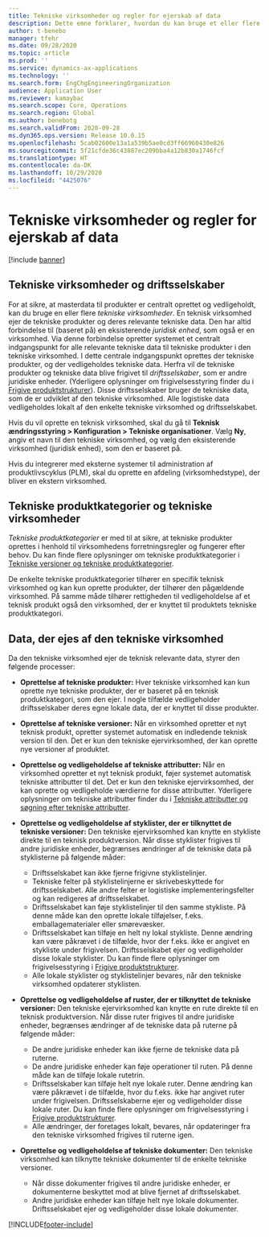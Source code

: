 ```yaml
---
title: Tekniske virksomheder og regler for ejerskab af data
description: Dette emne forklarer, hvordan du kan bruge et eller flere tekniske virksomheder til at sikre, at masterdata til produkter er centralt oprettet og vedligeholdt. En teknisk virksomhed repræsenterer det firma, der ejer tekniske produkter og de relevante tekniske data.
author: t-benebo
manager: tfehr
ms.date: 09/28/2020
ms.topic: article
ms.prod: ''
ms.service: dynamics-ax-applications
ms.technology: ''
ms.search.form: EngChgEngineeringOrganization
audience: Application User
ms.reviewer: kamaybac
ms.search.scope: Core, Operations
ms.search.region: Global
ms.author: benebotg
ms.search.validFrom: 2020-09-28
ms.dyn365.ops.version: Release 10.0.15
ms.openlocfilehash: 5cab02600e13a1a539b5ae0cd3ff66960430e826
ms.sourcegitcommit: 5f21cfde36c43887ec209bba4a12b830a1746fcf
ms.translationtype: HT
ms.contentlocale: da-DK
ms.lasthandoff: 10/29/2020
ms.locfileid: "4425076"
---
```

# <a name="engineering-companies-and-data-ownership-rules"></a>Tekniske virksomheder og regler for ejerskab af data

[!include [banner](../includes/banner.md)]

## <a name="engineering-companies-and-operational-companies"></a>Tekniske virksomheder og driftsselskaber

For at sikre, at masterdata til produkter er centralt oprettet og vedligeholdt, kan du bruge en eller flere *tekniske virksomheder*. En teknisk virksomhed ejer de tekniske produkter og deres relevante tekniske data. Den har altid forbindelse til (baseret på) en eksisterende *juridisk enhed*, som også er en virksomhed. Via denne forbindelse opretter systemet et centralt indgangspunkt for alle relevante tekniske data til tekniske produkter i den tekniske virksomhed. I dette centrale indgangspunkt oprettes der tekniske produkter, og der vedligeholdes tekniske data. Herfra vil de tekniske produkter og tekniske data blive frigivet til *driftsselskaber*, som er andre juridiske enheder. (Yderligere oplysninger om frigivelsesstyring finder du i [Frigive produktstrukturer](release-product-structure.md)). Disse driftsselskaber bruger de tekniske data, som de er udviklet af den tekniske virksomhed. Alle logistiske data vedligeholdes lokalt af den enkelte tekniske virksomhed og driftsselskabet.

Hvis du vil oprette en teknisk virksomhed, skal du gå til **Teknisk ændringsstyring \> Konfiguration \> Tekniske organisationer**. Vælg **Ny**, angiv et navn til den tekniske virksomhed, og vælg den eksisterende virksomhed (juridisk enhed), som den er baseret på.

Hvis du integrerer med eksterne systemer til administration af produktlivscyklus (PLM), skal du oprette en afdeling (virksomhedstype), der bliver en ekstern virksomhed.

## <a name="engineering-product-categories-and-engineering-companies"></a>Tekniske produktkategorier og tekniske virksomheder

*Tekniske produktkategorier* er med til at sikre, at tekniske produkter oprettes i henhold til virksomhedens forretningsregler og fungerer efter behov. Du kan finde flere oplysninger om tekniske produktkategorier i [Tekniske versioner og tekniske produktkategorier](engineering-versions-product-category.md).

De enkelte tekniske produktkategorier tilhører en specifik teknisk virksomhed og kan kun oprette produkter, der tilhører den pågældende virksomhed. På samme måde tilhører rettigheden til vedligeholdelse af et teknisk produkt også den virksomhed, der er knyttet til produktets tekniske produktkategori.

## <a name="data-that-is-owned-by-the-engineering-company"></a>Data, der ejes af den tekniske virksomhed

Da den tekniske virksomhed ejer de teknisk relevante data, styrer den følgende processer:

- **Oprettelse af tekniske produkter:** Hver tekniske virksomhed kan kun oprette nye tekniske produkter, der er baseret på en teknisk produktkategori, som den ejer. I nogle tilfælde vedligeholder driftsselskaber deres egne lokale data, der er knyttet til disse produkter.
- **Oprettelse af tekniske versioner:** Når en virksomhed opretter et nyt teknisk produkt, opretter systemet automatisk en indledende teknisk version til den. Det er kun den tekniske ejervirksomhed, der kan oprette nye versioner af produktet.
- **Oprettelse og vedligeholdelse af tekniske attributter:** Når en virksomhed opretter et nyt teknisk produkt, føjer systemet automatisk tekniske attributter til det. Det er kun den tekniske ejervirksomhed, der kan oprette og vedligeholde værdierne for disse attributter. Yderligere oplysninger om tekniske attributter finder du i [Tekniske attributter og søgning efter tekniske attributter](engineering-attributes-and-search.md).
- **Oprettelse og vedligeholdelse af styklister, der er tilknyttet de tekniske versioner:** Den tekniske ejervirksomhed kan knytte en stykliste direkte til en teknisk produktversion. Når disse styklister frigives til andre juridiske enheder, begrænses ændringer af de tekniske data på styklisterne på følgende måder:

    - Driftsselskabet kan ikke fjerne frigivne styklistelinjer.
    - Tekniske felter på styklistelinjerne er skrivebeskyttede for driftsselskabet. Alle andre felter er logistiske implementeringsfelter og kan redigeres af driftsselskabet.
    - Driftsselskabet kan føje styklistelinjer til den samme stykliste. På denne måde kan den oprette lokale tilføjelser, f.eks. emballagematerialer eller smørevæsker.
    - Driftsselskabet kan tilføje en helt ny lokal stykliste. Denne ændring kan være påkrævet i de tilfælde, hvor der f.eks. ikke er angivet en stykliste under frigivelsen. Driftsselskabet ejer og vedligeholder disse lokale styklister. Du kan finde flere oplysninger om frigivelsesstyring i [Frigive produktstrukturer](release-product-structure.md).
    - Alle lokale styklister og styklistelinjer bevares, når den tekniske virksomhed opdaterer styklisten.

- **Oprettelse og vedligeholdelse af ruster, der er tilknyttet de tekniske versioner:** Den tekniske ejervirksomhed kan knytte en rute direkte til en teknisk produktversion. Når disse ruter frigives til andre juridiske enheder, begrænses ændringer af de tekniske data på ruterne på følgende måder:

    - De andre juridiske enheder kan ikke fjerne de tekniske data på ruterne.
    - De andre juridiske enheder kan føje operationer til ruten. På denne måde kan de tilføje lokale rutetrin.
    - Driftsselskaber kan tilføje helt nye lokale ruter. Denne ændring kan være påkrævet i de tilfælde, hvor du f.eks. ikke har angivet ruter under frigivelsen. Driftsselskaberne ejer og vedligeholder disse lokale ruter. Du kan finde flere oplysninger om frigivelsesstyring i [Frigive produktstrukturer](release-product-structure.md).
    - Alle ændringer, der foretages lokalt, bevares, når opdateringer fra den tekniske virksomhed frigives til ruterne igen.

- **Oprettelse og vedligeholdelse af tekniske dokumenter:** Den tekniske virksomhed kan tilknytte tekniske dokumenter til de enkelte tekniske versioner.

    - Når disse dokumenter frigives til andre juridiske enheder, er dokumenterne beskyttet mod at blive fjernet af driftsselskabet.
    - Andre juridiske enheder kan tilføje helt nye lokale dokumenter. Driftsselskabet ejer og vedligeholder disse lokale dokumenter.


[!INCLUDE[footer-include](../../includes/footer-banner.md)]